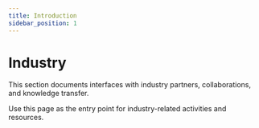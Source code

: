 ```yaml
---
title: Introduction
sidebar_position: 1
---
```


# Industry

This section documents interfaces with industry partners, collaborations, and knowledge transfer.

Use this page as the entry point for industry-related activities and resources.

